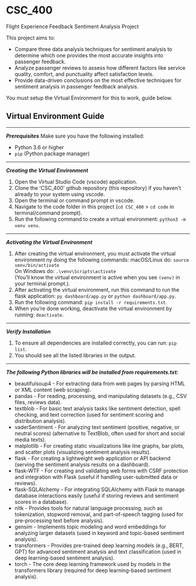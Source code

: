 # CSC_400
Flight Experience Feedback Sentiment Analysis Project

This project aims to:

- Compare three data analysis techniques for sentiment analysis to determine which one provides the most accurate insights into passenger feedback.
- Analyze passenger reviews to assess how different factors like service quality, comfort, and punctuality affect satisfaction levels.
- Provide data-driven conclusions on the most effective techniques for sentiment analysis in passenger feedback analysis.

You must setup the Virtual Environment for this to work, guide below.

## Virtual Environment Guide
__________________________________________________________________________________________________________________________________
*****Prerequisites*****
Make sure you have the following installed:
- Python 3.6 or higher
- `pip` (Python package manager)
__________________________________________________________________________________________________________________________________
*****Creating the Virtual Environment*****
1. Open the Virtual Studio Code (vscode) application.
2. Clone the 'CSC_400' github repository (this repository) if you haven't already to your system using vscode.
3. Open the terminal or command prompt in vscode.
4. Navigate to the code folder in this project (`cd CSC_400` > `cd code` in terminal/command prompt).
5. Run the following command to create a virtual environment: `python3 -m venv venv`.
__________________________________________________________________________________________________________________________________
*****Activating the Virtual Environment*****
1. After creating the virtual environment, you must activate the virtual environment ny doing the following commands:
   macOS/Linux do: `source venv/bin/activate`<br />
   On Windows do: `.\venv\Scripts\activate`<br />
   (You’ll know the virtual environment is active when you see `(venv)` in your terminal prompt.).<br /> 
3. After activating the virtual environment, run this command to run the flask application: `py dashboard/app.py` or `python dashboard/app.py`.
5. Run the following command: `pip install -r requirements.txt`.
6. When you’re done working, deactivate the virtual environment by running: `deactivate`.
__________________________________________________________________________________________________________________________________
*****Verify Installation*****
1. To ensure all dependencies are installed correctly, you can run: `pip list`.
2. You should see all the listed libraries in the output.
__________________________________________________________________________________________________________________________________
*****The following Python libraries will be installed from requirements.txt:*****
- beautifulsoup4 - For extracting data from web pages by parsing HTML or XML content (web scraping).
- pandas - For reading, processing, and manipulating datasets (e.g., CSV files, reviews data).
- textblob - For basic text analysis tasks like sentiment detection, spell checking, and text correction (used for sentiment scoring and distribution analysis).
- vaderSentiment - For analyzing text sentiment (positive, negative, or neutral scores) (alternative to TextBlob, often used for short and social media texts).
- matplotlib - For creating static visualizations like line graphs, bar plots, and scatter plots (visualizing sentiment analysis results).
- flask - For creating a lightweight web application or API backend (serving the sentiment analysis results on a dashboard).
- flask-WTF - For creating and validating web forms with CSRF protection and integration with Flask (useful if handling user-submitted data or reviews).
- flask-SQLAlchemy - For integrating SQLAlchemy with Flask to manage database interactions easily (useful if storing reviews and sentiment scores in a database).
- nltk - Provides tools for natural language processing, such as tokenization, stopword removal, and part-of-speech tagging (used for pre-processing text before analysis).
- gensim - Implements topic modeling and word embeddings for analyzing larger datasets (used in keyword and topic-based sentiment analysis).
- transformers - Provides pre-trained deep learning models (e.g., BERT, GPT) for advanced sentiment analysis and text classification (used in deep learning-based sentiment analysis).
- torch - The core deep learning framework used by models in the transformers library (required for deep learning-based sentiment analysis).

